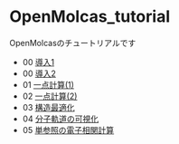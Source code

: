 # OpenMolcas_tutorial

OpenMolcasのチュートリアルです

- 00 [導入1](00_introduction.md)
- 00 [導入2](00_visualize.md)
- 01 [一点計算(1)](01_sp1.md)
- 02 [一点計算(2)](02_sp2.md)
- 03 [構造最適化](03_geom_opt.md)
- 04 [分子軌道の可視化](04_visualization.md)
- 05 [単参照の電子相関計算](05_correlation.md)
